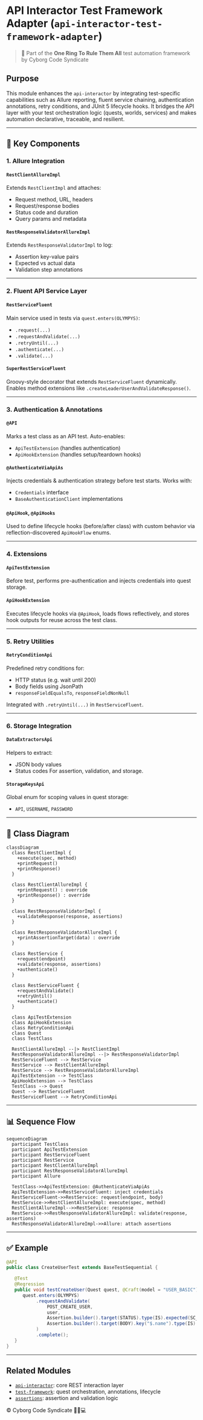 # API Interactor Test Framework Adapter (`api-interactor-test-framework-adapter`)

> 💍 Part of the **One Ring To Rule Them All** test automation framework by Cyborg Code Syndicate

## Purpose

This module enhances the `api-interactor` by integrating test-specific capabilities such as Allure reporting, fluent service chaining, authentication annotations, retry conditions, and JUnit 5 lifecycle hooks. It bridges the API layer with your test orchestration logic (quests, worlds, services) and makes automation declarative, traceable, and resilient.

---

## 🧩 Key Components

### 1. Allure Integration

#### `RestClientAllureImpl`
Extends `RestClientImpl` and attaches:
- Request method, URL, headers
- Request/response bodies
- Status code and duration
- Query params and metadata

#### `RestResponseValidatorAllureImpl`
Extends `RestResponseValidatorImpl` to log:
- Assertion key-value pairs
- Expected vs actual data
- Validation step annotations

---

### 2. Fluent API Service Layer

#### `RestServiceFluent`
Main service used in tests via `quest.enters(OLYMPYS)`:
- `.request(...)`
- `.requestAndValidate(...)`
- `.retryUntil(...)`
- `.authenticate(...)`
- `.validate(...)`

#### `SuperRestServiceFluent`
Groovy-style decorator that extends `RestServiceFluent` dynamically. Enables method extensions like `.createLeaderUserAndValidateResponse()`.

---

### 3. Authentication & Annotations

#### `@API`
Marks a test class as an API test. Auto-enables:
- `ApiTestExtension` (handles authentication)
- `ApiHookExtension` (handles setup/teardown hooks)

#### `@AuthenticateViaApiAs`
Injects credentials & authentication strategy before test starts. Works with:
- `Credentials` interface
- `BaseAuthenticationClient` implementations

#### `@ApiHook`, `@ApiHooks`
Used to define lifecycle hooks (before/after class) with custom behavior via reflection-discovered `ApiHookFlow` enums.

---

### 4. Extensions

#### `ApiTestExtension`
Before test, performs pre-authentication and injects credentials into quest storage.

#### `ApiHookExtension`
Executes lifecycle hooks via `@ApiHook`, loads flows reflectively, and stores hook outputs for reuse across the test class.

---

### 5. Retry Utilities

#### `RetryConditionApi`
Predefined retry conditions for:
- HTTP status (e.g. wait until 200)
- Body fields using JsonPath
- `responseFieldEqualsTo`, `responseFieldNonNull`

Integrated with `.retryUntil(...)` in `RestServiceFluent`.

---

### 6. Storage Integration

#### `DataExtractorsApi`
Helpers to extract:
- JSON body values
- Status codes
For assertion, validation, and storage.

#### `StorageKeysApi`
Global enum for scoping values in quest storage:
- `API`, `USERNAME`, `PASSWORD`

---

## 📐 Class Diagram

```mermaid
classDiagram
  class RestClientImpl {
    +execute(spec, method)
    +printRequest()
    +printResponse()
  }

  class RestClientAllureImpl {
    +printRequest() : override
    +printResponse() : override
  }

  class RestResponseValidatorImpl {
    +validateResponse(response, assertions)
  }

  class RestResponseValidatorAllureImpl {
    +printAssertionTarget(data) : override
  }

  class RestService {
    +request(endpoint)
    +validate(response, assertions)
    +authenticate()
  }

  class RestServiceFluent {
    +requestAndValidate()
    +retryUntil()
    +authenticate()
  }

  class ApiTestExtension
  class ApiHookExtension
  class RetryConditionApi
  class Quest
  class TestClass

  RestClientAllureImpl --|> RestClientImpl
  RestResponseValidatorAllureImpl --|> RestResponseValidatorImpl
  RestServiceFluent --> RestService
  RestService --> RestClientAllureImpl
  RestService --> RestResponseValidatorAllureImpl
  ApiTestExtension --> TestClass
  ApiHookExtension --> TestClass
  TestClass --> Quest
  Quest --> RestServiceFluent
  RestServiceFluent --> RetryConditionApi
```

---

## 📊 Sequence Flow

```mermaid
sequenceDiagram
  participant TestClass
  participant ApiTestExtension
  participant RestServiceFluent
  participant RestService
  participant RestClientAllureImpl
  participant RestResponseValidatorAllureImpl
  participant Allure

  TestClass->>ApiTestExtension: @AuthenticateViaApiAs
  ApiTestExtension->>RestServiceFluent: inject credentials
  RestServiceFluent->>RestService: request(endpoint, body)
  RestService->>RestClientAllureImpl: execute(spec, method)
  RestClientAllureImpl-->>RestService: response
  RestService->>RestResponseValidatorAllureImpl: validate(response, assertions)
  RestResponseValidatorAllureImpl->>Allure: attach assertions
```

---

## ✅ Example

```java
@API
public class CreateUserTest extends BaseTestSequential {

   @Test
   @Regression
   public void testCreateUser(Quest quest, @Craft(model = "USER_BASIC") User user) {
      quest.enters(OLYMPYS)
           .requestAndValidate(
               POST_CREATE_USER,
               user,
               Assertion.builder().target(STATUS).type(IS).expected(SC_CREATED).build(),
               Assertion.builder().target(BODY).key("$.name").type(IS).expected(user.getName()).build()
           )
           .complete();
   }
}
```

---

## Related Modules

- [`api-interactor`](../api-interactor/README.md): core REST interaction layer
- [`test-framework`](../test-framework/README.md): quest orchestration, annotations, lifecycle
- [`assertions`](../assertions/README.md): assertion and validation logic

© Cyborg Code Syndicate 💍👨💻
